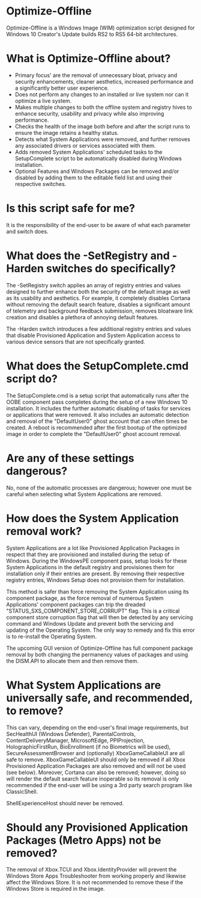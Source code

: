 # Optimize-Offline
Optimize-Offline is a Windows Image (WIM) optimization script designed for Windows 10 Creator's Update builds RS2 to RS5 64-bit architectures.

# What is Optimize-Offline about?
- Primary focus' are the removal of unnecessary bloat, privacy and security enhancements, cleaner aesthetics, increased performance and a significantly better user experience.
- Does not perform any changes to an installed or live system nor can it optimize a live system.
- Makes multiple changes to both the offline system and registry hives to enhance security, usability and privacy while also improving performance.
- Checks the health of the image both before and after the script runs to ensure the image retains a healthy status.
- Detects what System Applications were removed, and further removes any associated drivers or services associated with them.
- Adds removed System Applications' scheduled tasks to the SetupComplete script to be automatically disabled during Windows installation.
- Optional Features and Windows Packages can be removed and/or disabled by adding them to the editable field list and using their respective switches.

# Is this script safe for me?
It is the responsibility of the end-user to be aware of what each parameter and switch does.

# What does the -SetRegistry and -Harden switches do specifically?
The -SetRegistry switch applies an array of registry entries and values designed to further enhance both the security of the default image as well as its usability and aesthetics. For example, it completely disables Cortana without removing the default search feature, disables a significant amount of telemetry and background feedback submission, removes bloatware link creation and disables a plethora of annoying default features.

The -Harden switch introduces a few additional registry entries and values that disable Provisioned Application and System Application access to various device sensors that are not specifically granted.

# What does the SetupComplete.cmd script do?
The SetupComplete.cmd is a setup script that automatically runs after the OOBE component pass completes during the setup of a new Windows 10 installation. It includes the further automatic disabling of tasks for services or applications that were removed. It also includes an automatic detection and removal of the "DefaultUser0" ghost account that can often times be created. A reboot is recommended after the first bootup of the optimized image in order to complete the "DefaultUser0" ghost account removal.

# Are any of these settings dangerous?
No, none of the automatic processes are dangerous; however one must be careful when selecting what System Applications are removed.

# How does the System Application removal work?
System Applications are a lot like Provisioned Application Packages in respect that they are provisioned and installed during the setup of Windows. During the WindowsPE component pass, setup looks for these System Applications in the default registry and provisiones them for installation only if their entries are present. By removing their respective registry entries, Windows Setup does not provision them for installation.

This method is safer than force removing the System Application using its component package, as the force removal of numerous System Applications' component packages can trip the dreaded "STATUS_SXS_COMPONENT_STORE_CORRUPT"  flag. This is a critical component store corruption flag that will then be detected by any servicing command and Windows Update and prevent both the servicing and updating of the Operating System. The only way to remedy and fix this error is to re-install the Operating System.

The upcoming GUI version of Optimize-Offline has full component package removal by both changing the permanency values of packages and using the DISM.API to allocate them and then remove them.

# What System Applications are universally safe, and recommended, to remove?
This can vary, depending on the end-user's final image requirements, but SecHealthUI (Windows Defender), ParentalControls, ContentDeliveryManager, MicrosoftEdge, PPIProjection, HolographicFirstRun, BioEnrollment (if no Biometrics will be used), SecureAssessmentBrowser and (optionally) XboxGameCallableUI are all safe to remove. XboxGameCallableUI should only be removed if all Xbox Provisioned Application Packages are also removed and will not be used (see below). Moreover, Cortana can also be removed; however, doing so will render the default search feature inoperable so its removal is only recommended if the end-user will be using a 3rd party search program like ClassicShell.

ShellExperienceHost should never be removed.

# Should any Provisioned Application Packages (Metro Apps) not be removed?
The removal of Xbox.TCUI and Xbox.IdentityProvider will prevent the Windows Store Apps Troubleshooter from working properly and likewise affect the Windows Store. It is not recommended to remove these if the Windows Store is required in the image.
